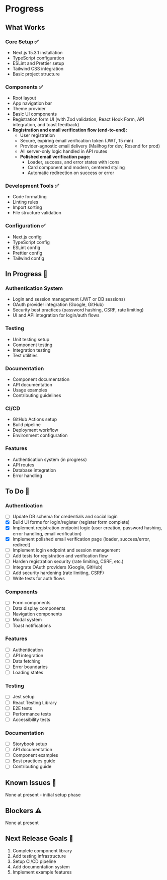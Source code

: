# Progress

## What Works

### Core Setup ✅

- Next.js 15.3.1 installation
- TypeScript configuration
- ESLint and Prettier setup
- Tailwind CSS integration
- Basic project structure

### Components ✅

- Root layout
- App navigation bar
- Theme provider
- Basic UI components
- Registration form UI (with Zod validation, React Hook Form, API integration, and toast feedback)
- **Registration and email verification flow (end-to-end):**
  - User registration
  - Secure, expiring email verification token (JWT, 15 min)
  - Provider-agnostic email delivery (Mailhog for dev, Resend for prod)
  - All server-only logic handled in API routes
  - **Polished email verification page:**
    - Loader, success, and error states with icons
    - Card component and modern, centered styling
    - Automatic redirection on success or error

### Development Tools ✅

- Code formatting
- Linting rules
- Import sorting
- File structure validation

### Configuration ✅

- Next.js config
- TypeScript config
- ESLint config
- Prettier config
- Tailwind config

## In Progress 🚧

### Authentication System

- Login and session management (JWT or DB sessions)
- OAuth provider integration (Google, GitHub)
- Security best practices (password hashing, CSRF, rate limiting)
- UI and API integration for login/auth flows

### Testing

- Unit testing setup
- Component testing
- Integration testing
- Test utilities

### Documentation

- Component documentation
- API documentation
- Usage examples
- Contributing guidelines

### CI/CD

- GitHub Actions setup
- Build pipeline
- Deployment workflow
- Environment configuration

### Features

- Authentication system (in progress)
- API routes
- Database integration
- Error handling

## To Do 📝

### Authentication

- [ ] Update DB schema for credentials and social login
- [x] Build UI forms for login/register (register form complete)
- [x] Implement registration endpoint logic (user creation, password hashing, error handling, email verification)
- [x] Implement polished email verification page (loader, success/error, redirect)
- [ ] Implement login endpoint and session management
- [ ] Add tests for registration and verification flow
- [ ] Harden registration security (rate limiting, CSRF, etc.)
- [ ] Integrate OAuth providers (Google, GitHub)
- [ ] Add security hardening (rate limiting, CSRF)
- [ ] Write tests for auth flows

### Components

- [ ] Form components
- [ ] Data display components
- [ ] Navigation components
- [ ] Modal system
- [ ] Toast notifications

### Features

- [ ] Authentication
- [ ] API integration
- [ ] Data fetching
- [ ] Error boundaries
- [ ] Loading states

### Testing

- [ ] Jest setup
- [ ] React Testing Library
- [ ] E2E tests
- [ ] Performance tests
- [ ] Accessibility tests

### Documentation

- [ ] Storybook setup
- [ ] API documentation
- [ ] Component examples
- [ ] Best practices guide
- [ ] Contributing guide

## Known Issues 🐛

None at present - initial setup phase

## Blockers ⚠️

None at present

## Next Release Goals 🎯

1. Complete component library
2. Add testing infrastructure
3. Setup CI/CD pipeline
4. Add documentation system
5. Implement example features

